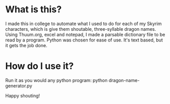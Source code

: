 # What is this?
I made this in college to automate what I used to do for each of my Skyrim characters, which is give them shoutable, three-syllable dragon names. Using Thuum.org, excel and notepad, I made a parsable dictionary file to be read by a program. Python was chosen for ease of use.
It's text based, but it gets the job done.

# How do I use it?
Run it as you would any python program: python dragon-name-generator.py

Happy shouting!
